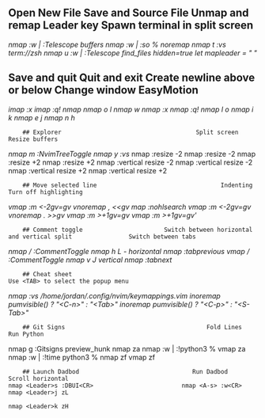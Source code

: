 ##			Open New File 					Save and Source File 		Unmap and remap Leader key 			Spawn terminal in split screen

*nmap <A-b> :w \| :Telescope buffers<CR> 	nmap <A-w> :w \| :so %<CR>	  noremap <Space> <Nop> 		   nmap <Leader>t :vs term://zsh<CR>*
*nmap <Leader>u :w \| :Telescope find_files hidden=true<CR>  	          let mapleader = " "*

## Save and quit 			Quit and exit				 Create newline above or below 		    Change window					EasyMotion

*imap <F1> <ESC>:x<CR>  	imap <F8> <ESC>:q!<CR>		 nmap <Leader><S-l> <S-o><ESC> 			nmap <Leader>o <C-w>l			nmap <Leader>w*
*nmap <F1> :x<CR> 			nmap <F8> :q!<CR>			 nmap <Leader>l o<ESC> 					nmap <Leader>i <C-w>k*
																								*nmap <Leader>e <C-w>j*
																								*nmap <Leader>n <C-w>h*

		## Explorer										 Split screen							Resize buffers
*nmap <Leader>m :NvimTreeToggle<CR>						 nmap <Leader>y :vs<CR>*				nmap <C-Up> :resize -2<CR>
																								nmap <Leader><C-Up> :resize -2<CR>
																								nmap <C-Down> :resize +2<CR>
																								nmap <Leader><C-Down> :resize +2<CR>
																								nmap <C-Left> :vertical resize -2<CR>
																								nmap <Leader><C-Left> :vertical resize -2<CR>
																								nmap <C-Right> :vertical resize +2<CR>
																								nmap <Leader><C-Right> :vertical resize +2<CR>

		## Move selected line									Indenting								Turn off highlighting
*vmap <S-k> :m <-2<CR>gv=gv								vnoremap <Leader>, <<<Esc>gv					map <F2> :nohlsearch<CR>*
*vmap <Leader><S-k> :m <-2<CR>gv=gv						vnoremap <Leader>. >><Esc>gv*
*vmap <S-j> :m >+1<CR>gv=gv*
*vmap <Leader><S-j> :m >+1<CR>gv=gv'*

		## Comment toggle						Switch between horizontal and vertical split				Switch between tabs
*nmap <Leader>/ :CommentToggle<CR>						nmap <Leader>h <C-w>L - horizontal				nmap <Leader><S-h> :tabprevious<CR>*
*vmap <Leader>/ :CommentToggle<CR>						nmap <Leader>v <C-w>J	vertical				nmap <Leader><S-l> :tabnext<CR>*

		## Cheat sheet																			Use <TAB> to select the popup menu
*nmap <F3> :vs /home/jordan/.config/nvim/keymappings.vim<CR>						inoremap <expr> <Tab> pumvisible() ? "\<C-n>" : "\<Tab>"*
																				*inoremap <expr> <S-Tab> pumvisible() ? "\<C-p>" : "\<S-Tab>"*
																						
		## Git Signs										Fold Lines						Run Python
nmap <Leader>g :Gitsigns preview_hunk<CR>				   nmap <A-f> za				nmap <A-r> :w \| :!python3 %<CR>
														   vmap <A-f> za				nmap <A-t> :w \| :!time python3 %<CR>
														   nmap <A-n> zf
														   vmap <A-n> zf
														   
		## Launch Dadbod								Run Dadbod 							Scroll horizontal
	nmap <Leader>s :DBUI<CR>						 nmap <A-s> :w<CR>						nmap <Leader>j zL
																							nmap <Leader>k zH

